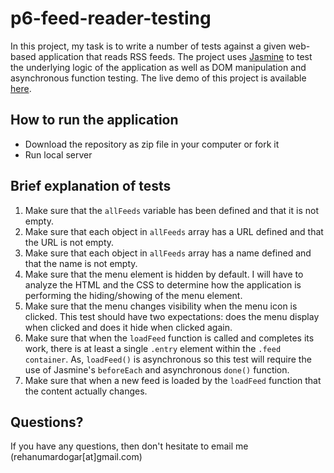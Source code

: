 # p6-feed-reader-testing

In this project, my task is to write a number of tests against a given web-based application that reads RSS feeds. The project uses [Jasmine](https://jasmine.github.io/) to test the underlying logic of the application as well as DOM manipulation and asynchronous function testing. The live demo of this project is available [here](https://rehanumar.github.io/p6-feed-reader-testing/index.html).

## How to run the application
* Download the repository as zip file in your computer or fork it
* Run local server

## Brief explanation of tests
1. Make sure that the `allFeeds` variable has been defined and that it is not empty.
2. Make sure that each object in `allFeeds` array has a URL defined and that the URL is not empty.
3. Make sure that each object in `allFeeds` array has a name defined and that the name is not empty.
4. Make sure that the menu element is hidden by default. I will have to analyze the HTML and the CSS to determine how the application is performing the hiding/showing of the menu element.
5. Make sure that the menu changes visibility when the menu icon is clicked. This test should have two expectations: does the menu display when clicked and does it hide when clicked again.
6. Make sure that when the `loadFeed` function is called and completes its work, there is at least a single `.entry` element within the `.feed container`. As, `loadFeed()` is asynchronous so this test will require the use of Jasmine's `beforeEach` and asynchronous `done()` function.
7. Make sure that when a new feed is loaded by the `loadFeed` function that the content actually changes.

## Questions?
If you have any questions, then don't hesitate to email me (rehanumardogar[at]gmail.com)
